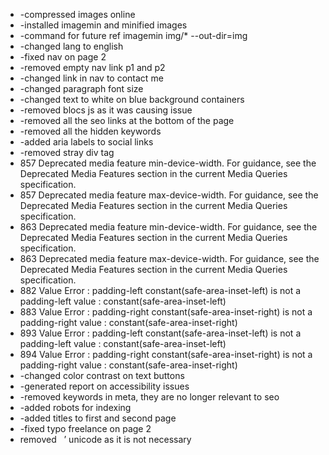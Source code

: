* -compressed images online
* -installed imagemin and minified images 
* -command for future ref imagemin img/* --out-dir=img
* -changed lang to english
* -fixed nav on page 2
* -removed empty nav link p1 and p2
* -changed link in nav to contact me
* -changed paragraph font size
* -changed text to white on blue background containers
* -removed blocs js as it was causing issue
* -removed all the seo links at the bottom of the page
* -removed all the hidden keywords
* -added aria labels to social links
* -removed stray div tag
* 857		Deprecated media feature min-device-width. For guidance, see the Deprecated Media Features section in the current Media Queries specification.
* 857		Deprecated media feature max-device-width. For guidance, see the Deprecated Media Features section in the current Media Queries specification.
* 863		Deprecated media feature min-device-width. For guidance, see the Deprecated Media Features section in the current Media Queries specification.
* 863		Deprecated media feature max-device-width. For guidance, see the Deprecated Media Features section in the current Media Queries specification.
* 882		Value Error : padding-left constant(safe-area-inset-left) is not a padding-left value : constant(safe-area-inset-left)
* 883		Value Error : padding-right constant(safe-area-inset-right) is not a padding-right value : constant(safe-area-inset-right)
* 893		Value Error : padding-left constant(safe-area-inset-left) is not a padding-left value : constant(safe-area-inset-left)
* 894		Value Error : padding-right constant(safe-area-inset-right) is not a padding-right value : constant(safe-area-inset-right)
* -changed color contrast on text buttons
* -generated report on accessibility issues
* -removed keywords in meta, they are no longer relevant to seo
* -added robots for indexing
* -added titles to first and second page
* -fixed typo freelance on page 2
* removed &nbsp; &rsquo; unicode as it is not necessary